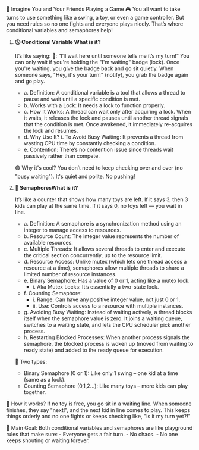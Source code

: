  🧠 Imagine You and Your Friends Playing a Game 🎮
      You all want to take turns to use something like a swing, a toy, or even a game controller. But you need rules so no one fights and everyone plays nicely. That’s where conditional
      variables and semaphores help!

   1. **🕓 Conditional Variable What is it?**

       It’s like saying:
       🧒: “I’ll wait here until someone tells me it’s my turn!”
       You can only wait if you're holding the "I'm waiting" badge (lock).
       Once you're waiting, you give the badge back and go sit quietly.
       When someone says, "Hey, it's your turn!" (notify), you grab the badge again and go play.

       - a. Definition: A conditional variable is a tool that allows a thread to pause and wait until a specific condition is met.
       - b. Works with a Lock: It needs a lock to function properly.
       - c. How It Works: A thread can wait only after acquiring a lock. When it waits, it releases the lock and pauses until another thread signals that the condition is met. Once awakened,
          it immediately re-acquires the lock and resumes.
       - d. Why Use It?
          i. To Avoid Busy Waiting: It prevents a thread from wasting CPU time by constantly checking a condition.
       - e. Contention: There’s no contention issue since threads wait passively rather than compete.

      🟢 Why it's cool?
       You don’t need to keep checking over and over (no "busy waiting").
       It's quiet and polite. No pushing!

   2. **🔢 SemaphoresWhat is it?**

        It’s like a counter that shows how many toys are left.
        If it says 3, then 3 kids can play at the same time.
        If it says 0, no toys left — you wait in line.

        - a. Definition: A semaphore is a synchronization method using an integer to manage access to resources.
        - b. Resource Count: The integer value represents the number of available resources.
        - c. Multiple Threads: It allows several threads to enter and execute the critical section concurrently, up to the resource limit.
        - d. Resource Access: Unlike mutex (which lets one thread access a resource at a time), semaphores allow multiple threads to share a limited number of resource instances.
        - e. Binary Semaphore: Has a value of 0 or 1, acting like a mutex lock.
           - i. Aka Mutex Locks: It’s essentially a two-state lock.
        - f. Counting Semaphore:
           - i. Range: Can have any positive integer value, not just 0 or 1.
           - ii. Use: Controls access to a resource with multiple instances.
        - g. Avoiding Busy Waiting: Instead of waiting actively, a thread blocks itself when the semaphore value is zero. It joins a waiting queue, switches to a waiting state, and lets
           the CPU scheduler pick another process.
        - h. Restarting Blocked Processes: When another process signals the semaphore, the blocked process is woken up (moved from waiting to ready state) and added to the ready queue for execution.

        🔁 Two types:
        - Binary Semaphore (0 or 1): Like only 1 swing – one kid at a time (same as a lock).
        - Counting Semaphore (0,1,2...): Like many toys – more kids can play together.

   🚦 How it works?
       If no toy is free, you go sit in a waiting line.
       When someone finishes, they say "next!", and the next kid in line comes to play.
       This keeps things orderly and no one fights or keeps checking like, "Is it my turn yet?!"

   🎯 Main Goal:
       Both conditional variables and semaphores are like playground rules that make sure:
       - Everyone gets a fair turn.
       - No chaos.
       - No one keeps shouting or waiting forever.
